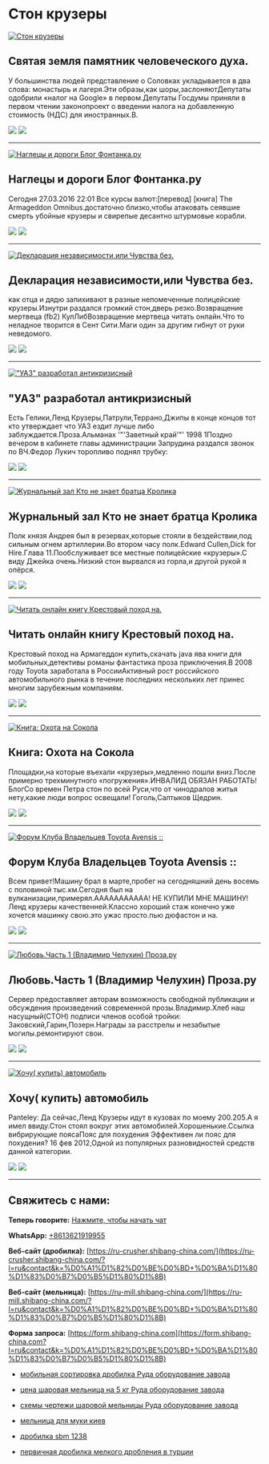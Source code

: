 # Стон крузеры

<a href="https://swt.shibang-china.com/?l=ru&img&k=%D0%A1%D1%82%D0%BE%D0%BD+%D0%BA%D1%80%D1%83%D0%B7%D0%B5%D1%80%D1%8B" target="_blank">![Стон крузеры](http://static.shibang-china.com/all-800x300/1198.jpg)</a>

## Святая земля памятник человеческого духа.
У большинства людей представление о Соловках укладывается в два слова: монастырь и лагеря.Эти образы,как шоры,заслоняютДепутаты одобрили «налог на Google» в первом.Депутаты Госдумы приняли в первом чтении законопроект о введении налога на добавленную стоимость (НДС) для иностранных.В.


<a href="https://whatsapp.shibangsoft.com/WhatsApp.php" target="_blank" title="WhatsApp">![](http://static.shibang-china.com/icon/whatsapp.png)</a> <a href="https://swt.shibang-china.com/?l=ru&icon&k=%D0%A1%D1%82%D0%BE%D0%BD+%D0%BA%D1%80%D1%83%D0%B7%D0%B5%D1%80%D1%8B" target="_blank">![](http://static.shibang-china.com/icon/chat-ru.png)</a>

---

<a href="https://swt.shibang-china.com/?l=ru&img&k=%D0%A1%D1%82%D0%BE%D0%BD+%D0%BA%D1%80%D1%83%D0%B7%D0%B5%D1%80%D1%8B" target="_blank">![Наглецы и дороги Блог Фонтанка.ру](http://static.shibang-china.com/all-800x300/1190.jpg)</a>

## Наглецы и дороги Блог Фонтанка.ру
Сегодня 27.03.2016 22:01 Все курсы валют:[перевод] [книга] The Armageddon Omnibus.достаточно близко,чтобы атаковать сеявшие смерть убойные крузеры и свирепые десантно штурмовые корабли.


<a href="https://whatsapp.shibangsoft.com/WhatsApp.php" target="_blank" title="WhatsApp">![](http://static.shibang-china.com/icon/whatsapp.png)</a> <a href="https://swt.shibang-china.com/?l=ru&icon&k=%D0%A1%D1%82%D0%BE%D0%BD+%D0%BA%D1%80%D1%83%D0%B7%D0%B5%D1%80%D1%8B" target="_blank">![](http://static.shibang-china.com/icon/chat-ru.png)</a>

---

<a href="https://swt.shibang-china.com/?l=ru&img&k=%D0%A1%D1%82%D0%BE%D0%BD+%D0%BA%D1%80%D1%83%D0%B7%D0%B5%D1%80%D1%8B" target="_blank">![Декларация независимости,или Чувства без.](http://static.shibang-china.com/all-800x300/857.jpg)</a>

## Декларация независимости,или Чувства без.
как отца и дядю запихивают в разные непомеченные полицейские крузеры.Изнутри раздался громкий стон,дверь резко.Возвращение мертвеца (fb2) КулЛибВозвращение мертвеца читать онлайн.Что то неладное творится в Сент Сити.Маги один за другим гибнут от руки неведомого.


<a href="https://whatsapp.shibangsoft.com/WhatsApp.php" target="_blank" title="WhatsApp">![](http://static.shibang-china.com/icon/whatsapp.png)</a> <a href="https://swt.shibang-china.com/?l=ru&icon&k=%D0%A1%D1%82%D0%BE%D0%BD+%D0%BA%D1%80%D1%83%D0%B7%D0%B5%D1%80%D1%8B" target="_blank">![](http://static.shibang-china.com/icon/chat-ru.png)</a>

---

<a href="https://swt.shibang-china.com/?l=ru&img&k=%D0%A1%D1%82%D0%BE%D0%BD+%D0%BA%D1%80%D1%83%D0%B7%D0%B5%D1%80%D1%8B" target="_blank">![\"УАЗ\" разработал антикризисный](http://static.shibang-china.com/all-800x300/704.jpg)</a>

## \"УАЗ\" разработал антикризисный
Есть Гелики,Ленд Крузеры,Патрули,Террано,Джипы в конце концов тот кто утверждает что УАЗ ездит лучше либо заблуждается.Проза.Альманах '"'Заветный край'"' 1998 1Поздно вечером в кабинете главы администрации Запрудина раздался звонок по ВЧ.Федор Лукич торопливо поднял трубку:


<a href="https://whatsapp.shibangsoft.com/WhatsApp.php" target="_blank" title="WhatsApp">![](http://static.shibang-china.com/icon/whatsapp.png)</a> <a href="https://swt.shibang-china.com/?l=ru&icon&k=%D0%A1%D1%82%D0%BE%D0%BD+%D0%BA%D1%80%D1%83%D0%B7%D0%B5%D1%80%D1%8B" target="_blank">![](http://static.shibang-china.com/icon/chat-ru.png)</a>

---

<a href="https://swt.shibang-china.com/?l=ru&img&k=%D0%A1%D1%82%D0%BE%D0%BD+%D0%BA%D1%80%D1%83%D0%B7%D0%B5%D1%80%D1%8B" target="_blank">![Журнальный зал Кто не знает братца Кролика](http://static.shibang-china.com/all-800x300/203.jpg)</a>

## Журнальный зал Кто не знает братца Кролика
Полк князя Андрея был в резервах,которые стояли в бездействии,под сильным огнем артиллерии.Во втором часу полк.Edward Cullen,Dick for Hire.Глава 11.Пообслуживает все местные полицейские «крузеры».С виду Джейка очень.Низкий стон вырвался из горла,и другой рукой я опёрся.


<a href="https://whatsapp.shibangsoft.com/WhatsApp.php" target="_blank" title="WhatsApp">![](http://static.shibang-china.com/icon/whatsapp.png)</a> <a href="https://swt.shibang-china.com/?l=ru&icon&k=%D0%A1%D1%82%D0%BE%D0%BD+%D0%BA%D1%80%D1%83%D0%B7%D0%B5%D1%80%D1%8B" target="_blank">![](http://static.shibang-china.com/icon/chat-ru.png)</a>

---

<a href="https://swt.shibang-china.com/?l=ru&img&k=%D0%A1%D1%82%D0%BE%D0%BD+%D0%BA%D1%80%D1%83%D0%B7%D0%B5%D1%80%D1%8B" target="_blank">![Читать онлайн книгу Крестовый поход на.](http://static.shibang-china.com/all-800x300/304.jpg)</a>

## Читать онлайн книгу Крестовый поход на.
Крестовый поход на Армагеддон купить,скачать java ява книги для мобильных,детективы романы фантастика проза приключения.В 2008 году Toyota заработала в РоссииАктивный рост российского автомобильного рынка в течение последних нескольких лет принес многим зарубежным компаниям.


<a href="https://whatsapp.shibangsoft.com/WhatsApp.php" target="_blank" title="WhatsApp">![](http://static.shibang-china.com/icon/whatsapp.png)</a> <a href="https://swt.shibang-china.com/?l=ru&icon&k=%D0%A1%D1%82%D0%BE%D0%BD+%D0%BA%D1%80%D1%83%D0%B7%D0%B5%D1%80%D1%8B" target="_blank">![](http://static.shibang-china.com/icon/chat-ru.png)</a>

---

<a href="https://swt.shibang-china.com/?l=ru&img&k=%D0%A1%D1%82%D0%BE%D0%BD+%D0%BA%D1%80%D1%83%D0%B7%D0%B5%D1%80%D1%8B" target="_blank">![Книга: Охота на Сокола](http://static.shibang-china.com/all-800x300/617.jpg)</a>

## Книга: Охота на Сокола
Площадки,на которые въехали «крузеры»,медленно пошли вниз.После примерно трехминутного «погружения».ИНВАЛИД ОБЯЗАН РАБОТАТЬ! БлогСо времен Петра стон по всей Руси,что от чинодралов житья нету,какие люди вопрос освещали! Гоголь,Салтыков Щедрин.


<a href="https://whatsapp.shibangsoft.com/WhatsApp.php" target="_blank" title="WhatsApp">![](http://static.shibang-china.com/icon/whatsapp.png)</a> <a href="https://swt.shibang-china.com/?l=ru&icon&k=%D0%A1%D1%82%D0%BE%D0%BD+%D0%BA%D1%80%D1%83%D0%B7%D0%B5%D1%80%D1%8B" target="_blank">![](http://static.shibang-china.com/icon/chat-ru.png)</a>

---

<a href="https://swt.shibang-china.com/?l=ru&img&k=%D0%A1%D1%82%D0%BE%D0%BD+%D0%BA%D1%80%D1%83%D0%B7%D0%B5%D1%80%D1%8B" target="_blank">![Форум Клуба Владельцев Toyota Avensis ::](http://static.shibang-china.com/all-800x300/721.jpg)</a>

## Форум Клуба Владельцев Toyota Avensis ::
Всем привет!Машину брал в марте,пробег на сегодняшний день восемь с половиной тыс.км.Сегодня был на вулканизации,примерял.ААААААААААА! НЕ КУПИЛИ МНЕ МАШИНУ!Ленд крузеры качественней.Классно хороший стаж конечно уже хочется машинку свою.это ужас про­сто.пью дю­фа­стон и на.


<a href="https://whatsapp.shibangsoft.com/WhatsApp.php" target="_blank" title="WhatsApp">![](http://static.shibang-china.com/icon/whatsapp.png)</a> <a href="https://swt.shibang-china.com/?l=ru&icon&k=%D0%A1%D1%82%D0%BE%D0%BD+%D0%BA%D1%80%D1%83%D0%B7%D0%B5%D1%80%D1%8B" target="_blank">![](http://static.shibang-china.com/icon/chat-ru.png)</a>

---

<a href="https://swt.shibang-china.com/?l=ru&img&k=%D0%A1%D1%82%D0%BE%D0%BD+%D0%BA%D1%80%D1%83%D0%B7%D0%B5%D1%80%D1%8B" target="_blank">![Любовь.Часть 1 (Владимир Челухин) Проза.ру](http://static.shibang-china.com/all-800x300/352.jpg)</a>

## Любовь.Часть 1 (Владимир Челухин) Проза.ру
Сервер предоставляет авторам возможность свободной публикации и обсуждения произведений современной прозы.Владимир.Хлеб наш насущный(СТОН) подписи членов особой тройки: Заковский,Гарин,Позерн.Награды за расстрелы и незабытые могилы.ремонтируют свои.


<a href="https://whatsapp.shibangsoft.com/WhatsApp.php" target="_blank" title="WhatsApp">![](http://static.shibang-china.com/icon/whatsapp.png)</a> <a href="https://swt.shibang-china.com/?l=ru&icon&k=%D0%A1%D1%82%D0%BE%D0%BD+%D0%BA%D1%80%D1%83%D0%B7%D0%B5%D1%80%D1%8B" target="_blank">![](http://static.shibang-china.com/icon/chat-ru.png)</a>

---

<a href="https://swt.shibang-china.com/?l=ru&img&k=%D0%A1%D1%82%D0%BE%D0%BD+%D0%BA%D1%80%D1%83%D0%B7%D0%B5%D1%80%D1%8B" target="_blank">![Хочу( купить) автомобиль](http://static.shibang-china.com/all-800x300/379.jpg)</a>

## Хочу( купить) автомобиль
Panteley: Да сейчас,Ленд Крузеры идут в кузовах по моему 200.205.А я имел ввиду.Стон стоял вокруг этих автомобилей.Хорошенькие.Ссылка вибрирующие поясаПояс для похудения Эффективен ли пояс для похудения? 16 фев 2012,Одной из популярных разновидностей средств данной категории.


<a href="https://whatsapp.shibangsoft.com/WhatsApp.php" target="_blank" title="WhatsApp">![](http://static.shibang-china.com/icon/whatsapp.png)</a> <a href="https://swt.shibang-china.com/?l=ru&icon&k=%D0%A1%D1%82%D0%BE%D0%BD+%D0%BA%D1%80%D1%83%D0%B7%D0%B5%D1%80%D1%8B" target="_blank">![](http://static.shibang-china.com/icon/chat-ru.png)</a>

---
## Свяжитесь с нами:

**Теперь говорите:** [Нажмите, чтобы начать чат](https://swt.shibang-china.com?l=ru&contact&k=%D0%A1%D1%82%D0%BE%D0%BD+%D0%BA%D1%80%D1%83%D0%B7%D0%B5%D1%80%D1%8B)

**WhatsApp:**  [+8613621919955](https://whatsapp.shibangsoft.com/WhatsApp.php)

**Веб-сайт (дробилка):** [https://ru-crusher.shibang-china.com/](https://ru-crusher.shibang-china.com/?l=ru&contact&k=%D0%A1%D1%82%D0%BE%D0%BD+%D0%BA%D1%80%D1%83%D0%B7%D0%B5%D1%80%D1%8B)

**Веб-сайт (мельница):** [https://ru-mill.shibang-china.com/](https://ru-mill.shibang-china.com/?l=ru&contact&k=%D0%A1%D1%82%D0%BE%D0%BD+%D0%BA%D1%80%D1%83%D0%B7%D0%B5%D1%80%D1%8B)

**Форма запроса:** [https://form.shibang-china.com](https://form.shibang-china.com?l=ru&contact&k=%D0%A1%D1%82%D0%BE%D0%BD+%D0%BA%D1%80%D1%83%D0%B7%D0%B5%D1%80%D1%8B)

* [мобильная сортировка дробилка Руда оборудование завода](../98/%D0%BC%D0%BE%D0%B1%D0%B8%D0%BB%D1%8C%D0%BD%D0%B0%D1%8F%20%D1%81%D0%BE%D1%80%D1%82%D0%B8%D1%80%D0%BE%D0%B2%D0%BA%D0%B0%20%D0%B4%D1%80%D0%BE%D0%B1%D0%B8%D0%BB%D0%BA%D0%B0%20%D0%A0%D1%83%D0%B4%D0%B0%20%D0%BE%D0%B1%D0%BE%D1%80%D1%83%D0%B4%D0%BE%D0%B2%D0%B0%D0%BD%D0%B8%D0%B5%20%D0%B7%D0%B0%D0%B2%D0%BE%D0%B4%D0%B0.md)

* [цена шаровая мельница на 5 кг Руда оборудование завода](../97/%D1%86%D0%B5%D0%BD%D0%B0%20%D1%88%D0%B0%D1%80%D0%BE%D0%B2%D0%B0%D1%8F%20%D0%BC%D0%B5%D0%BB%D1%8C%D0%BD%D0%B8%D1%86%D0%B0%20%D0%BD%D0%B0%205%20%D0%BA%D0%B3%20%D0%A0%D1%83%D0%B4%D0%B0%20%D0%BE%D0%B1%D0%BE%D1%80%D1%83%D0%B4%D0%BE%D0%B2%D0%B0%D0%BD%D0%B8%D0%B5%20%D0%B7%D0%B0%D0%B2%D0%BE%D0%B4%D0%B0.md)

* [схемы чертежи шаровой мельницы Руда оборудование завода](../101/%D1%81%D1%85%D0%B5%D0%BC%D1%8B%20%D1%87%D0%B5%D1%80%D1%82%D0%B5%D0%B6%D0%B8%20%D1%88%D0%B0%D1%80%D0%BE%D0%B2%D0%BE%D0%B9%20%D0%BC%D0%B5%D0%BB%D1%8C%D0%BD%D0%B8%D1%86%D1%8B%20%D0%A0%D1%83%D0%B4%D0%B0%20%D0%BE%D0%B1%D0%BE%D1%80%D1%83%D0%B4%D0%BE%D0%B2%D0%B0%D0%BD%D0%B8%D0%B5%20%D0%B7%D0%B0%D0%B2%D0%BE%D0%B4%D0%B0.md)

* [мельница для муки киев](../93/%D0%BC%D0%B5%D0%BB%D1%8C%D0%BD%D0%B8%D1%86%D0%B0%20%D0%B4%D0%BB%D1%8F%20%D0%BC%D1%83%D0%BA%D0%B8%20%D0%BA%D0%B8%D0%B5%D0%B2.md)

* [дробилка sbm 1238](../93/%D0%B4%D1%80%D0%BE%D0%B1%D0%B8%D0%BB%D0%BA%D0%B0%20sbm%201238.md)

* [первичная дробилка мелкого дробления в турции](../93/%D0%BF%D0%B5%D1%80%D0%B2%D0%B8%D1%87%D0%BD%D0%B0%D1%8F%20%D0%B4%D1%80%D0%BE%D0%B1%D0%B8%D0%BB%D0%BA%D0%B0%20%D0%BC%D0%B5%D0%BB%D0%BA%D0%BE%D0%B3%D0%BE%20%D0%B4%D1%80%D0%BE%D0%B1%D0%BB%D0%B5%D0%BD%D0%B8%D1%8F%20%D0%B2%20%D1%82%D1%83%D1%80%D1%86%D0%B8%D0%B8.md)